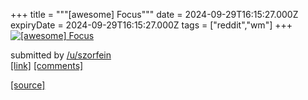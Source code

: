 +++
title = """[awesome] Focus"""
date = 2024-09-29T16:15:27.000Z
expiryDate = 2024-09-29T16:15:27.000Z
tags = ["reddit","wm"]
+++
[![[awesome] Focus](https://preview.redd.it/8sk2cgdmwrrd1.png?width=640&crop=smart&auto=webp&s=088955c4c4113f11b0a9d09d4f978f77dd5f4cc9 "[awesome] Focus")](https://www.reddit.com/r/unixporn/comments/1fs81yo/awesome_focus/)

submitted by [/u/szorfein](https://www.reddit.com/user/szorfein)  
[\[link\]](https://i.redd.it/8sk2cgdmwrrd1.png) [\[comments\]](https://www.reddit.com/r/unixporn/comments/1fs81yo/awesome_focus/)

[[source]](https://www.reddit.com/r/unixporn/comments/1fs81yo/awesome_focus/)
